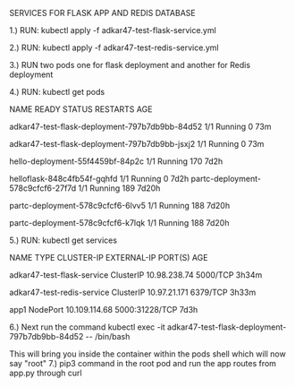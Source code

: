 SERVICES FOR FLASK APP AND REDIS DATABASE

1.) RUN: kubectl apply -f adkar47-test-flask-service.yml

2.) RUN: kubectl apply -f adkar47-test-redis-service.yml

3.) RUN two pods one for flask deployment and another for Redis deployment

4.) RUN: kubectl get pods

NAME                                             READY   STATUS    RESTARTS   AGE

adkar47-test-flask-deployment-797b7db9bb-84d52   1/1     Running   0          73m

adkar47-test-flask-deployment-797b7db9bb-jsxj2   1/1     Running   0          73m

hello-deployment-55f4459bf-84p2c                 1/1     Running   170        7d2h

helloflask-848c4fb54f-gqhfd                      1/1     Running   0          7d2h
partc-deployment-578c9cfcf6-27f7d                1/1     Running   189        7d20h

partc-deployment-578c9cfcf6-6lvv5                1/1     Running   188        7d20h

partc-deployment-578c9cfcf6-k7lqk                1/1     Running   188        7d20h

5.) RUN: kubectl get services

NAME                         TYPE        CLUSTER-IP      EXTERNAL-IP   PORT(S)          AGE

adkar47-test-flask-service   ClusterIP   10.98.238.74    <none>        5000/TCP         3h34m
    
adkar47-test-redis-service   ClusterIP   10.97.21.171    <none>        6379/TCP         3h33m
    
app1                         NodePort    10.109.114.68   <none>        5000:31228/TCP   7d3h
  
6.) Next run the command kubectl exec -it adkar47-test-flask-deployment-797b7db9bb-84d52 -- /bin/bash

This will bring you inside the container within the pods shell which will now say "root"
7.) pip3 command in the root pod and run the app routes from app.py through curl
